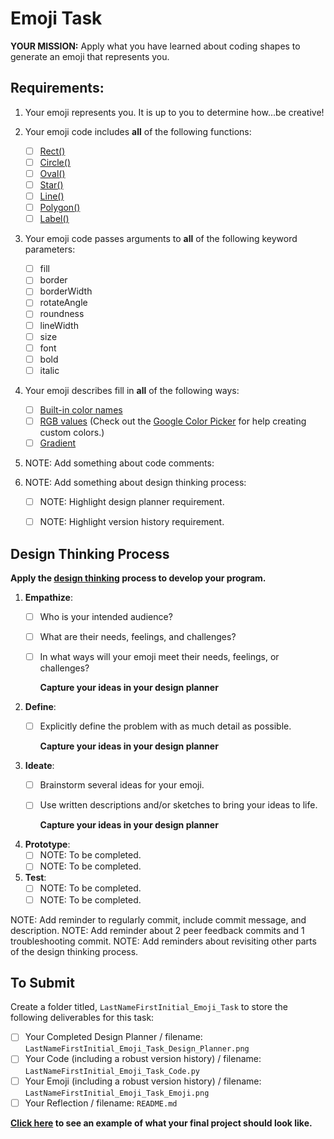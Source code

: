 # Emoji Task

**YOUR MISSION:** Apply what you have learned about coding shapes to generate an emoji that represents you.

## Requirements:

1. Your emoji represents you.  It is up to you to determine how...be creative!

2. Your emoji code includes **all** of the following functions:
    * [ ] [Rect()](https://academy.cs.cmu.edu/docs/rect)
    * [ ] [Circle()](https://academy.cs.cmu.edu/docs/circle)
    * [ ] [Oval()](https://academy.cs.cmu.edu/docs/oval)
    * [ ] [Star()](https://academy.cs.cmu.edu/docs/star)
    * [ ] [Line()](https://academy.cs.cmu.edu/docs/line)
    * [ ] [Polygon()](https://academy.cs.cmu.edu/docs/polygon)
    * [ ] [Label()](https://academy.cs.cmu.edu/docs/label)

3. Your emoji code passes arguments to **all** of the following keyword parameters:
    * [ ] fill
    * [ ] border 
    * [ ] borderWidth 
    * [ ] rotateAngle  
    * [ ] roundness 
    * [ ] lineWidth 
    * [ ] size
    * [ ] font
    * [ ] bold 
    * [ ] italic 
          
4. Your emoji describes fill in **all** of the following ways:
    * [ ] [Built-in color names](https://academy.cs.cmu.edu/docs/builtInColors)
    * [ ] [RGB values](https://academy.cs.cmu.edu/docs/rgbValues) (Check out the [Google Color Picker](https://www.google.com/search?q=google+color+picker) for help creating custom colors.)
    * [ ] [Gradient](https://academy.cs.cmu.edu/docs/gradients)
  
5. NOTE: Add something about code comments:

6. NOTE: Add something about design thinking process:
     * [ ] NOTE: Highlight design planner requirement.
     * [ ] NOTE: Highlight version history requirement.
   

## Design Thinking Process

**Apply the [design thinking](https://github.com/MrJSwotinsky/AP_Computer_Science_Principles_2025_2026/blob/main/Resources/Design%20Thinking.pdf) process to develop your program.**

1. **Empathize**:
    * [ ] Who is your intended audience?
    * [ ] What are their needs, feelings, and challenges?
    * [ ] In what ways will your emoji meet their needs, feelings, or challenges?

      **Capture your ideas in your design planner**
   
2. **Define**:
    * [ ] Explicitly define the problem with as much detail as possible.
  
      **Capture your ideas in your design planner**

3. **Ideate**:
    * [ ] Brainstorm several ideas for your emoji.
    * [ ] Use written descriptions and/or sketches to bring your ideas to life.
  
       **Capture your ideas in your design planner**

4. **Prototype**:
    * [ ] NOTE: To be completed.
    * [ ] NOTE: To be completed.
     
5. **Test**:
    * [ ] NOTE: To be completed.
    * [ ] NOTE: To be completed.

NOTE: Add reminder to regularly commit, include commit message, and description.
NOTE: Add reminder about 2 peer feedback commits and 1 troubleshooting commit.
NOTE: Add reminders about revisiting other parts of the design thinking process.

## To Submit

Create a folder titled, `LastNameFirstInitial_Emoji_Task` to store the following deliverables for this task:

* [ ] Your Completed Design Planner  / filename: `LastNameFirstInitial_Emoji_Task_Design_Planner.png`
* [ ] Your Code (including a robust version history) / filename: `LastNameFirstInitial_Emoji_Task_Code.py`
* [ ] Your Emoji (including a robust version history) / filename: `LastNameFirstInitial_Emoji_Task_Emoji.png`
* [ ] Your Reflection / filename: `README.md`

**[Click here](https://github.com/MrJSwotinsky/AP_Computer_Science_Principles_2025_2026/tree/main/Unit_1_Intro_to_CMU_Graphics/Tasks/Emoji_Task/Sample) to see an example of what your final project should look like.**
